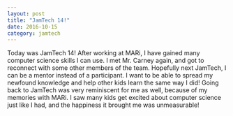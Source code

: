 ```yaml
---
layout: post
title: "JamTech 14!"
date: 2016-10-15
category: jamtech
---
```

Today was JamTech 14! After working at MARi, I have gained many computer science skills I can use. I met Mr. Carney again, and got to reconnect with some other members of the team. Hopefully next JamTech, I can be a mentor instead of a participant. I want to be able to spread my newfound knowledge and help other kids learn the same way I did! Going back to JamTech was very reminiscent for me as well, because of my memories with MARi. I saw many kids get excited about computer science just like I had, and the happiness it brought me was unmeasurable!

